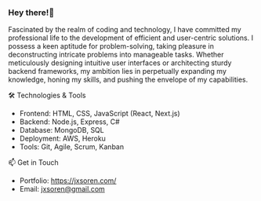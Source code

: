 ### Hey there!👋

Fascinated by the realm of coding and technology, I have committed my professional life to the development of efficient and user-centric solutions. I possess a keen aptitude for problem-solving, taking pleasure in deconstructing intricate problems into manageable tasks. Whether meticulously designing intuitive user interfaces or architecting sturdy backend frameworks, my ambition lies in perpetually expanding my knowledge, honing my skills, and pushing the envelope of my capabilities.

🛠️ Technologies & Tools
- Frontend: HTML, CSS, JavaScript (React, Next.js)
- Backend: Node.js, Express, C#
- Database: MongoDB, SQL
- Deployment: AWS, Heroku
- Tools: Git, Agile, Scrum, Kanban

📫 Get in Touch
- Portfolio: <a href="https://jxsoren.com/" target="_blank">https://jxsoren.com/</a>
- Email: jxsoren@gmail.com
